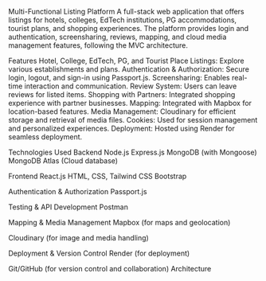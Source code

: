 Multi-Functional Listing Platform
A full-stack web application that offers listings for hotels, colleges, EdTech institutions, PG accommodations, tourist plans, and shopping experiences. The platform provides login and authentication, screensharing, reviews, mapping, and cloud media management features, following the MVC architecture.

Features
Hotel, College, EdTech, PG, and Tourist Place Listings: Explore various establishments and plans.
Authentication & Authorization: Secure login, logout, and sign-in using Passport.js.
Screensharing: Enables real-time interaction and communication.
Review System: Users can leave reviews for listed items.
Shopping with Partners: Integrated shopping experience with partner businesses.
Mapping: Integrated with Mapbox for location-based features.
Media Management: Cloudinary for efficient storage and retrieval of media files.
Cookies: Used for session management and personalized experiences.
Deployment: Hosted using Render for seamless deployment.



Technologies Used
Backend
Node.js
Express.js
MongoDB (with Mongoose)
MongoDB Atlas (Cloud database)


Frontend
React.js
HTML, CSS, Tailwind CSS
Bootstrap


Authentication & Authorization
Passport.js


Testing & API Development
Postman


Mapping & Media Management
Mapbox (for maps and geolocation)


Cloudinary (for image and media handling)


Deployment & Version Control
Render (for deployment)


Git/GitHub (for version control and collaboration)
Architecture
